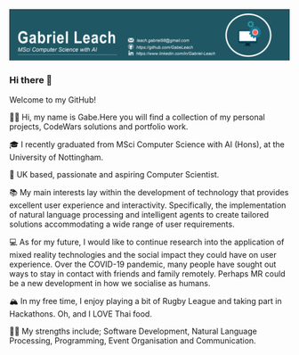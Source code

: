 <img src="https://raw.githubusercontent.com/GabeLeach/GabeLeach/master/BANNER.png" alt="banner">


### Hi there 👋

Welcome to my GitHub!

👋🏽 Hi, my name is Gabe.Here you will find a collection of my personal projects, CodeWars solutions and portfolio work.

🎓 I recently graduated from MSci Computer Science with AI (Hons), at the University of Nottingham.

🌇 UK based, passionate and aspiring Computer Scientist. 

📚 My main interests lay within the development of technology that provides excellent user experience and interactivity. Specifically, the implementation of natural language processing and intelligent agents to create tailored solutions accommodating a wide range of user requirements.

💻 As for my future, I would like to continue research into the application of mixed reality technologies and the social impact they could have on user experience. Over the COVID-19 pandemic, many people have sought out ways to stay in contact with friends and family remotely. Perhaps MR could be a new development in how we socialise as humans.

🏔 In my free time, I enjoy playing a bit of Rugby League and taking part in Hackathons. Oh, and I LOVE Thai food.

💪🏽 My strengths include; Software Development, Natural Language Processing, Programming, Event Organisation and Communication.
